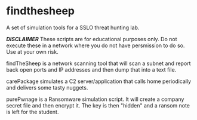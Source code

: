 # findthesheep
A set of simulation tools for a SSLO threat hunting lab.

***DISCLAIMER***
These scripts are for educational purposes only. Do not execute these in a network where you do not have persmission to do so.
Use at your own risk.

findTheSheep is a network scanning tool that will scan a subnet and report back open ports and IP addresses and then dump that into a text file.

carePackage simulates a C2 server/application that calls home periodically and delivers some tasty nuggets.

purePwnage is a Ransomware simulation script. It will create a company secret file and then encrypt it. The key is then "hidden" and a ransom note is left for the student.
